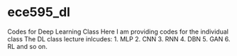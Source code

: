 # ece595_dl
Codes for Deep Learning Class
Here I am providing codes for the individual class
The DL class lecture inlcudes:
    1. MLP
    2. CNN
    3. RNN
    4. DBN
    5. GAN
    6. RL and so on.

